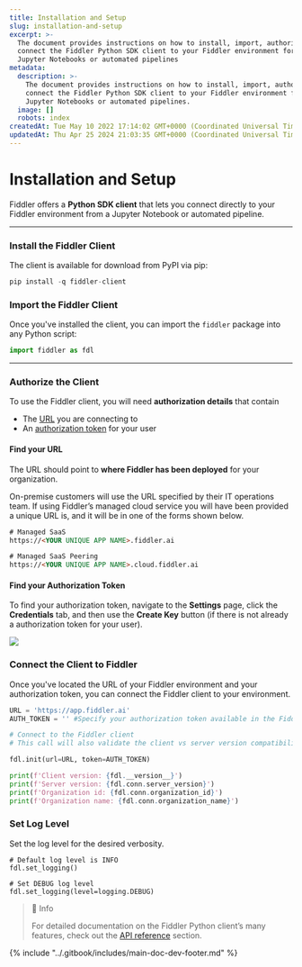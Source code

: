 ```yaml
---
title: Installation and Setup
slug: installation-and-setup
excerpt: >-
  The document provides instructions on how to install, import, authorize, and
  connect the Fiddler Python SDK client to your Fiddler environment for use in
  Jupyter Notebooks or automated pipelines
metadata:
  description: >-
    The document provides instructions on how to install, import, authorize, and
    connect the Fiddler Python SDK client to your Fiddler environment for use in
    Jupyter Notebooks or automated pipelines.
  image: []
  robots: index
createdAt: Tue May 10 2022 17:14:02 GMT+0000 (Coordinated Universal Time)
updatedAt: Thu Apr 25 2024 21:03:35 GMT+0000 (Coordinated Universal Time)
---
```


# Installation and Setup

Fiddler offers a **Python SDK client** that lets you connect directly to your Fiddler environment from a Jupyter Notebook or automated pipeline.

***

### Install the Fiddler Client

The client is available for download from PyPI via pip:

```python
pip install -q fiddler-client
```

### Import the Fiddler Client

Once you've installed the client, you can import the `fiddler` package into any Python script:

```python
import fiddler as fdl
```

***

### Authorize the Client

To use the Fiddler client, you will need **authorization details** that contain

* The [URL](installation-and-setup.md#finding-your-url) you are connecting to
* An [authorization token](installation-and-setup.md#finding-your-authorization-token) for your user

#### Find your URL

The URL should point to **where Fiddler has been deployed** for your organization.

On-premise customers will use the URL specified by their IT operations team. If using Fiddler’s managed cloud service you will have been provided a unique URL is, and it will be in one of the forms shown below.

```html
# Managed SaaS
https://<YOUR UNIQUE APP NAME>.fiddler.ai

# Managed SaaS Peering
https://<YOUR UNIQUE APP NAME>.cloud.fiddler.ai
```

#### Find your Authorization Token

To find your authorization token, navigate to the **Settings** page, click the **Credentials** tab, and then use the **Create Key** button (if there is not already a authorization token for your user).

![](../.gitbook/assets/890613d-Screenshot\_2024-04-01\_at\_6.30.42\_AM.png)

### Connect the Client to Fiddler

Once you've located the URL of your Fiddler environment and your authorization token, you can connect the Fiddler client to your environment.

```python
URL = 'https://app.fiddler.ai'
AUTH_TOKEN = '' #Specify your authorization token available in the Fiddler Settings page - Credentials tab

# Connect to the Fiddler client
# This call will also validate the client vs server version compatibility.

fdl.init(url=URL, token=AUTH_TOKEN)

print(f'Client version: {fdl.__version__}')
print(f'Server version: {fdl.conn.server_version}')
print(f'Organization id: {fdl.conn.organization_id}')
print(f'Organization name: {fdl.conn.organization_name}')
```

### Set Log Level

Set the log level for the desired verbosity.

```
# Default log level is INFO
fdl.set_logging()

# Set DEBUG log level
fdl.set_logging(level=logging.DEBUG)
```

> 📘 Info
>
> For detailed documentation on the Fiddler Python client’s many features, check out the [API reference](../Python\_Client\_3-x/api-methods-30.md) section.

{% include "../.gitbook/includes/main-doc-dev-footer.md" %}
